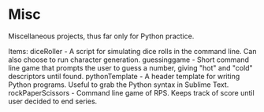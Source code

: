 # Misc

Miscellaneous projects, thus far only for Python practice.

Items:
diceRoller - A script for simulating dice rolls in the command line. Can also choose to run character generation.
guessinggame - Short command line game that prompts the user to guess a number, giving "hot" and "cold" descriptors until found.
pythonTemplate - A header template for writing Python programs. Useful to grab the Python syntax in Sublime Text.
rockPaperScissors - Command line game of RPS. Keeps track of score until user decided to end series.
